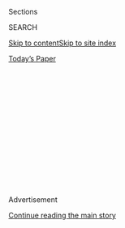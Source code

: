 <div id="app">

<div>

<div>

<div>

<div class="NYTAppHideMasthead css-1q2w90k e1suatyy0">

<div class="section css-ui9rw0 e1suatyy2">

<div class="css-eph4ug er09x8g0">

<div class="css-6n7j50">

</div>

<span class="css-1dv1kvn">Sections</span>

<div class="css-10488qs">

<span class="css-1dv1kvn">SEARCH</span>

</div>

[Skip to content](#site-content)[Skip to site
index](#site-index)

</div>

<div class="css-10698na e1huz5gh0">

</div>

</div>

<div id="masthead-bar-one" class="section hasLinks css-15hmgas e1csuq9d3">

<div class="css-uqyvli e1csuq9d0">

</div>

<div class="css-1uqjmks e1csuq9d1">

</div>

<div class="css-9e9ivx">

[](https://myaccount.nytimes3xbfgragh.onion/auth/login?response_type=cookie&client_id=vi)

</div>

<div class="css-1bvtpon e1csuq9d2">

[Today’s
Paper](https://www.nytimes3xbfgragh.onion/section/todayspaper)

</div>

</div>

</div>

</div>

<div data-aria-hidden="false">

<div id="site-content" data-role="main">

<div>

<div class="css-1aor85t" style="opacity:0.000000001;z-index:-1;visibility:hidden">

<div class="css-1hqnpie">

<div class="css-epjblv">

<span class="css-17xtcya">[DealBook](/section/business/dealbook)</span><span class="css-x15j1o">|</span><span class="css-fwqvlz">‘Vulture’
or ‘Phoenix’? Wilbur Ross, Risk-Taker, Is Eyed for Commerce
Post</span>

</div>

<div class="css-k008qs">

<div class="css-1iwv8en">

<span class="css-18z7m18"></span>

<div>

</div>

</div>

<span class="css-1n6z4y">https://nyti.ms/2gpUIKG</span>

<div class="css-1705lsu">

<div class="css-4xjgmj">

<div class="css-4skfbu" data-role="toolbar" data-aria-label="Social Media Share buttons, Save button, and Comments Panel with current comment count" data-testid="share-tools">

  - 
  - 
  - 
  - 
    
    <div class="css-6n7j50">
    
    </div>

  - 

</div>

</div>

</div>

</div>

</div>

</div>

<div class="css-13pd83m">

</div>

<div id="top-wrapper" class="css-1sy8kpn">

<div id="top-slug" class="css-l9onyx">

Advertisement

</div>

[Continue reading the main
story](#after-top)

<div class="ad top-wrapper" style="text-align:center;height:100%;display:block;min-height:250px">

<div id="top" class="place-ad" data-position="top" data-size-key="top">

</div>

</div>

<div id="after-top">

</div>

</div>

<div id="sponsor-wrapper" class="css-1hyfx7x">

<div id="sponsor-slug" class="css-19vbshk">

Supported by

</div>

[Continue reading the main
story](#after-sponsor)

<div id="sponsor" class="ad sponsor-wrapper" style="text-align:center;height:100%;display:block">

</div>

<div id="after-sponsor">

</div>

</div>

<div class="css-v5btjw etb61u70">

<div class="css-h03alg etb61u71">

DealBook Business and
Policy

</div>

</div>

<div class="css-ls6wgr ehdk2mb0">

# ‘Vulture’ or ‘Phoenix’? Wilbur Ross, Risk-Taker, Is Eyed for Commerce Post

</div>

<div class="css-79elbk" data-testid="photoviewer-wrapper">

<div class="css-z3e15g" data-testid="photoviewer-wrapper-hidden">

</div>

<div class="css-1a48zt4 ehw59r15" data-testid="photoviewer-children">

![<span class="css-16f3y1r e13ogyst0" data-aria-hidden="true">Wilbur L.
Ross arriving to meet with President-elect Donald J. Trump last
weekend.</span><span class="css-cnj6d5 e1z0qqy90" itemprop="copyrightHolder"><span class="css-1ly73wi e1tej78p0">Credit...</span><span><span>Pool
photo by Peter
Foley</span></span></span>](https://static01.graylady3jvrrxbe.onion/images/2016/11/26/business/26ROSS/26ROSS-articleLarge.jpg?quality=75&auto=webp&disable=upscale)

</div>

</div>

<div class="css-xt80pu e12qa4dv0">

<div class="css-18e8msd">

<div class="css-vp77d3 epjyd6m0">

<div class="css-1baulvz">

By [<span class="css-1baulvz last-byline" itemprop="name">Matthew
Goldstein</span>](http://www.nytimes3xbfgragh.onion/by/matthew-goldstein)

</div>

</div>

  - Nov. 25,
    2016

  - 
    
    <div class="css-4xjgmj">
    
    <div class="css-d8bdto" data-role="toolbar" data-aria-label="Social Media Share buttons, Save button, and Comments Panel with current comment count" data-testid="share-tools">
    
      - 
      - 
      - 
      - 
        
        <div class="css-6n7j50">
        
        </div>
    
      - 
    
    </div>
    
    </div>

</div>

</div>

<div class="section meteredContent css-1r7ky0e" name="articleBody" itemprop="articleBody">

<div class="css-1fanzo5 StoryBodyCompanionColumn">

<div class="css-53u6y8">

Wilbur L. Ross, the billionaire investor [expected to be
nominated](http://www.nytimes3xbfgragh.onion/2016/11/24/us/politics/wilbur-ross-commerce-trump.html)
as the next commerce secretary, has made his fortune through the tricky
business of buying deeply troubled companies.

With wealth estimated at $2.9 billion, Mr. Ross, who turns 79 on Monday,
would join a cabinet that is already expected to include one of the
superwealthy in Betsy DeVos, [the nominee for secretary of
education](http://www.nytimes3xbfgragh.onion/2016/11/23/us/politics/betsy-devos-trumps-education-pick-has-steered-money-from-public-schools.html),
and that may soon have others.

In choosing Mr. Ross to be the face of American business for the rest of
the world, President-elect Donald J. Trump is turning not to a cautious
corporate chieftain, but to a risk-taking speculator. Like his
presumptive boss, Mr. Ross has been considered either a hero or a
villain during his career. There is not a lot in between.

In 2002, he won praise from workers when he bought the shuttered steel
mills of LTV, a bankrupt company in Cleveland. Four years later, Mr.
Ross was pilloried after an explosion at the Sago Mine in West Virginia,
which his company had bought a few weeks earlier, [killed 12
miners](http://www.nytimes3xbfgragh.onion/2006/05/03/us/03mine.html).

</div>

</div>

<div class="css-1fanzo5 StoryBodyCompanionColumn">

<div class="css-53u6y8">

The stark contrasts reflect the nature of the world in which Mr. Ross
operates: distressed investing. He made his name scouring the landscape
for businesses left for dead that he could sink money into and then
profit from when they were resurrected.

It is a business that requires nerves of steel and a strong stomach. The
chances of failure — along with headlines about collapsed businesses and
lost jobs — are balanced against the opportunity for a big reward if a
turnaround strategy works.

Some businesses where he has invested, like textile mills, have
struggled. But other investments have salvaged industry and jobs while
providing a lucrative payday.

His best-known bet was in the steel industry more than a decade ago, a
time when few wanted anything to do with it. Mr. Ross cobbled together
the ailing assets of LTV and Bethlehem Steel into a new company called
International Steel Group, which was [sold in 2004 to Mittal Steel for
$4.5
billion](http://www.nytimes3xbfgragh.onion/2004/10/26/business/worldbusiness/mergers-show-steel-industry-is-still-worthy-of-big.html).

“There were no outsiders who were willing to step forward and make an
investment,” said Ron Bloom, an investment banker who negotiated with
Mr. Ross for the United Steelworkers. “He went where angels feared to
tread.”

</div>

</div>

<div class="css-1fanzo5 StoryBodyCompanionColumn">

<div class="css-53u6y8">

Like his investing, the politics of Mr. Ross, a former Democrat, do not
always stick to orthodox points of view.

Mr. Ross has expressed strong conservative beliefs on some issues —
favoring big tax cuts for businesses, for example, and a repeal of
President Obama’s health law. Yet Mr. Ross has also suggested that he is
receptive to some of the anti-trade views favored by American labor
unions and by Mr. Trump.

“The president has a huge amount of fire in terms of abrogating
treaties, and he can do a lot without reference to Congress,” Mr. Ross
said in an interview the day after the election.

Mr. Ross, a member of Mr. Trump’s economic team during the campaign,
said he expected the new president to do a lot on trade and regulation
through executive action.

“He is serious about suspending any new regulations,” said Mr. Ross, who
held one of Mr. Trump’s first fund-raisers.

A spokesman for Mr. Trump, Jason Miller, said: “Though President-elect
Trump has not yet announced his pick for this position, it goes without
saying that Mr. Ross has been a fantastic advocate for the
president-elect’s plan to bring back jobs, eliminate the trade deficit
and make good deals for America’s workers.”

The nomination of Mr. Ross would be the capstone to a career on Wall
Street that has spanned decades and has made him one of the most visible
and successful of a breed of investor known as “vultures” because of
their penchant for going after nearly dead businesses.

</div>

</div>

<div class="css-1fanzo5 StoryBodyCompanionColumn">

<div class="css-53u6y8">

Mr. Ross, by contrast, has often preferred to see himself as another
kind of bird — the mythical phoenix, helping businesses rise from the
ashes.

To some degree, Mr. Ross helped Mr. Trump do that when some of his
casinos in Atlantic City fell on hard times. Mr. Ross and Carl C. Icahn,
another billionaire investor and supporter of Mr. Trump, were both
bondholders in the Trump Taj Mahal casino when it was teetering on
financial collapse in 1990. Instead of pushing the casino into an
immediate bankruptcy, Mr. Ross and Mr. Icahn worked with Mr. Trump and
others to structure a more orderly bankruptcy filing in 1991.

The negotiated restructuring helped Mr. Trump salvage his name and brand
at a time when he arguably did not have many friends on Wall Street.

The low point of Mr. Ross’s career was the deadly mine disaster in West
Virginia. Although he helped set up a charitable fund for the families
of the victims, and his company contributed more than $1 million to them
as well, some in organized labor remain bitter about Mr. Ross and his
firm.

Still, that episode has not deterred some unions from doing business
with him when it was in their interest. In 2012, Mr. Ross was one of the
wealthy investors who gave a [$50 million cash infusion to Amalgamated
Bank](http://dealbook.nytimes3xbfgragh.onion/2014/08/01/at-union-owned-amalgamated-bank-new-chief-charts-a-progressive-course/),
one of the nation’s largest union-owned lenders, which was struggling to
stay in business after the financial crisis.

An affiliate of the Service Employees International Union, which
controlled the ailing Amalgamated Bank, did not hesitate to take Mr.
Ross’s money.

“Wilbur Ross’s investment firm has been an investor in the bank and held
a seat on our board for nearly five years,” said Loren Riegelhaupt, a
spokesman for Amalgamated Bank. “While we appreciate his financial
acumen, his relationship to the bank has never impacted our core
progressive principles: providing quality financial services to our
clients while advancing the values we believe in.”

</div>

</div>

<div class="css-1fanzo5 StoryBodyCompanionColumn">

<div class="css-53u6y8">

Mr. Ross sold his firm in 2006 to Invesco, an Atlanta-based investment
company, for about $375 million. Since then, he has pulled back on the
daily operations of the business.

While remaining as chairman of the firm, Mr. Ross has spent more time in
recent years at his Palm Beach, Fla., home, not far from Mr. Trump’s
Mar-a-Largo estate.

Mr. Ross was born in Weehawken, N.J., and has been married three times.
His second wife, Betsy McCaughey, a Republican, served as New York’s
lieutenant governor from 1995 to 1998. The experience, Mr. Ross would
later tell New York magazine, “gave one a very close-up view of
politics.” Ms. McCaughey, too, was named to Mr. Trump’s economic team
during the campaign.

Some suggest Mr. Ross’s business ties may pose potential conflicts of
interest. But the sale of his company, W.L. Ross, may make it easier for
Mr. Ross to separate himself from its far-flung interests, which include
businesses in Europe, China and India. His remaining financial interests
in the firm’s funds could be put in a blind trust, and he could easily
resign from the five corporate boards on which he sits.

Still, those overseas deals could raise questions about his
relationships with foreign leaders and businesspeople from China and
Russia.

He is vice chairman of the Bank of Cyprus, the biggest bank in that
European island nation, and he is credited with helping the bank to
recover from a severe crisis in 2013. But Mr. Ross’s investment in the
bank also makes him a de facto business partner with Viktor F.
Vekselberg, one of Russia’s most prominent businesspeople and a man with
ties to the Kremlin.

Mr. Ross has complained about China’s having taken jobs from Americans —
a message similar to the one Mr. Trump repeated throughout his campaign.
Yet for all the anti-China commentary, Mr. Ross has been a frequent
visitor in the past two decades and has made inroads in that country’s
energy industry.

Mr. Ross linked up with the most powerful player in the country’s power
generation business, China Huaneng Group, in 2008. The state-owned
company had been run for years by the eldest son of Li Peng, the former
prime minister who was the godfather of the country’s electricity
industry.

</div>

</div>

</div>

<div>

</div>

<div>

</div>

<div>

</div>

<div>

<div id="bottom-wrapper" class="css-1ede5it">

<div id="bottom-slug" class="css-l9onyx">

Advertisement

</div>

[Continue reading the main
story](#after-bottom)

<div id="bottom" class="ad bottom-wrapper" style="text-align:center;height:100%;display:block;min-height:90px">

</div>

<div id="after-bottom">

</div>

</div>

</div>

</div>

</div>

## Site Index

<div>

</div>

## Site Information Navigation

  - [© <span>2020</span> <span>The New York Times
    Company</span>](https://help.nytimes3xbfgragh.onion/hc/en-us/articles/115014792127-Copyright-notice)

<!-- end list -->

  - [NYTCo](https://www.nytco.com/)
  - [Contact
    Us](https://help.nytimes3xbfgragh.onion/hc/en-us/articles/115015385887-Contact-Us)
  - [Work with us](https://www.nytco.com/careers/)
  - [Advertise](https://nytmediakit.com/)
  - [T Brand Studio](http://www.tbrandstudio.com/)
  - [Your Ad
    Choices](https://www.nytimes3xbfgragh.onion/privacy/cookie-policy#how-do-i-manage-trackers)
  - [Privacy](https://www.nytimes3xbfgragh.onion/privacy)
  - [Terms of
    Service](https://help.nytimes3xbfgragh.onion/hc/en-us/articles/115014893428-Terms-of-service)
  - [Terms of
    Sale](https://help.nytimes3xbfgragh.onion/hc/en-us/articles/115014893968-Terms-of-sale)
  - [Site
    Map](https://spiderbites.nytimes3xbfgragh.onion)
  - [Help](https://help.nytimes3xbfgragh.onion/hc/en-us)
  - [Subscriptions](https://www.nytimes3xbfgragh.onion/subscription?campaignId=37WXW)

</div>

</div>

</div>

</div>
